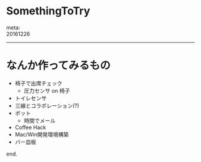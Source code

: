 SomethingToTry
==============

meta:  
20161226

---


# なんか作ってみるもの

- 椅子で出席チェック
	- 圧力センサ on 椅子
- トイレセンサ
- 三線とコラボレーション(?)
- ボット
	- 時間でメール
- Coffee Hack
- Mac/Win開発環境構築
- バー皿板


end.